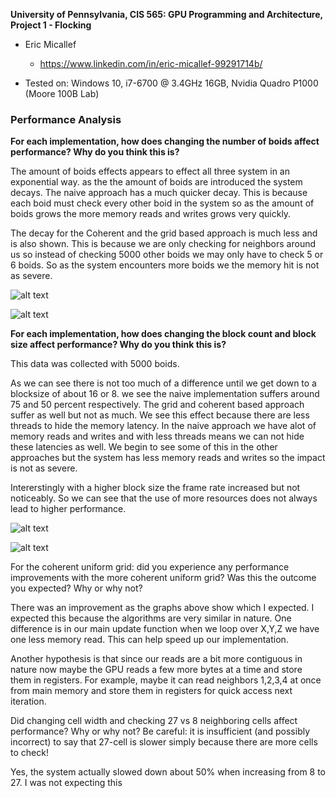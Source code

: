 **University of Pennsylvania, CIS 565: GPU Programming and Architecture,
Project 1 - Flocking**

* Eric Micallef
  * https://www.linkedin.com/in/eric-micallef-99291714b/
  
* Tested on: Windows 10, i7-6700 @ 3.4GHz 16GB, Nvidia Quadro P1000 (Moore 100B Lab)


### Performance Analysis

**For each implementation, how does changing the number of boids affect performance? Why do you think this is?**

The amount of boids effects appears to effect all three system in an exponential way. as the the amount of boids
are introduced the system decays. The naive approach has a much quicker decay. This is because each boid must check every other boid in the system so as the amount of boids grows the more memory reads and writes grows very quickly. 

The decay for the Coherent and the grid based approach is much less and is also shown. This is because we are only checking for neighbors around us so instead of checking 5000 other boids we may only have to check 5 or 6 boids. So as the system encounters more boids we the memory hit is not as severe.

![alt text](https://raw.github.com/micallef25/Project1-CUDA-Flocking/master/images/boids.png)

![alt text](https://raw.github.com/micallef25/Project1-CUDA-Flocking/master/images/boidsraw.PNG)

**For each implementation, how does changing the block count and block size affect performance? Why do you think this is?**

This data was collected with 5000 boids. 

As we can see there is not too much of a difference until we get down to a blocksize of about 16 or 8. we see the naive implementation suffers around 75 and 50 percent respectively. The grid and coherent based approach suffer as well but not as much. We see this effect because there are less threads to hide the memory latency. In the naive approach we have alot of memory reads and writes and with less threads means we can not hide these latencies as well. We begin to see some of this in the other approaches but the system has less memory reads and writes so the impact is not as severe. 

Intererstingly with a higher block size the frame rate increased but not noticeably. So we can see that the use of more resources does not always lead to higher performance.

![alt text](https://raw.github.com/micallef25/Project1-CUDA-Flocking/master/images/blocks_raw.PNG)

![alt text](https://raw.github.com/micallef25/Project1-CUDA-Flocking/master/images/blocksize.png)

For the coherent uniform grid: did you experience any performance improvements with the more coherent uniform grid? Was this the outcome you expected? Why or why not?

There was an improvement as the graphs above show which I expected. I expected this because the algorithms are very similar in nature. One difference is in our main update function when we loop over X,Y,Z we have one less memory read. This can help speed up our implementation. 

Another hypothesis is that since our reads are a bit more contiguous in nature now maybe the GPU reads a few more bytes at a time and store them in registers. For example, maybe it can read neighbors 1,2,3,4 at once from main memory and store them in registers for quick access next iteration. 


Did changing cell width and checking 27 vs 8 neighboring cells affect performance? Why or why not? Be careful: it is insufficient (and possibly incorrect) to say that 27-cell is slower simply because there are more cells to check!

Yes, the system actually slowed down about 50% when increasing from 8 to 27. I was not expecting this 

